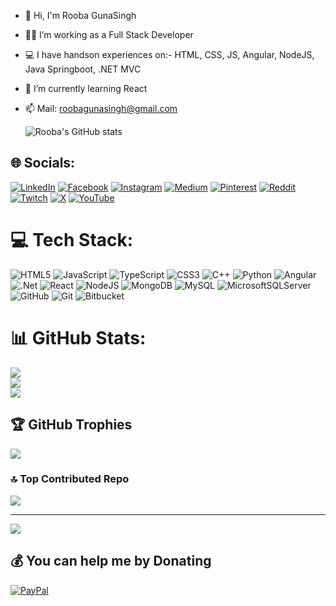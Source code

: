 


- 👋 Hi, I'm Rooba GunaSingh
- 👩‍💻 I’m working as a Full Stack Developer
- 💻 I have handson experiences on:- HTML, CSS, JS, Angular, NodeJS, Java Springboot, .NET MVC
- 🌱 I’m currently learning React
- 📫 Mail: roobagunasingh@gmail.com

  ![Rooba's GitHub stats](https://github-readme-stats.vercel.app/api?username=roobagunasingh&show_icons=true&theme=transparent)
  

## 🌐 Socials:
[![LinkedIn](https://img.shields.io/badge/LinkedIn-%230077B5.svg?logo=linkedin&logoColor=white)](https://linkedin.com/in/roobagunasingh) 
[![Facebook](https://img.shields.io/badge/Facebook-%231877F2.svg?logo=Facebook&logoColor=white)](https://facebook.com/stardustrooba) [![Instagram](https://img.shields.io/badge/Instagram-%23E4405F.svg?logo=Instagram&logoColor=white)](https://instagram.com/stardustrooba) [![Medium](https://img.shields.io/badge/Medium-12100E?logo=medium&logoColor=white)](https://medium.com/@stardustrooba) [![Pinterest](https://img.shields.io/badge/Pinterest-%23E60023.svg?logo=Pinterest&logoColor=white)](https://pinterest.com/stardustrooba) [![Reddit](https://img.shields.io/badge/Reddit-%23FF4500.svg?logo=Reddit&logoColor=white)](https://reddit.com/user/stardustrooba) [![Twitch](https://img.shields.io/badge/Twitch-%239146FF.svg?logo=Twitch&logoColor=white)](https://twitch.tv/stardustrooba) [![X](https://img.shields.io/badge/X-black.svg?logo=X&logoColor=white)](https://x.com/stardustrooba) [![YouTube](https://img.shields.io/badge/YouTube-%23FF0000.svg?logo=YouTube&logoColor=white)](https://youtube.com/@stardustrooba) 


# 💻 Tech Stack:
![HTML5](https://img.shields.io/badge/html5-%23E34F26.svg?style=for-the-badge&logo=html5&logoColor=white) ![JavaScript](https://img.shields.io/badge/javascript-%23323330.svg?style=for-the-badge&logo=javascript&logoColor=%23F7DF1E) ![TypeScript](https://img.shields.io/badge/typescript-%23007ACC.svg?style=for-the-badge&logo=typescript&logoColor=white) ![CSS3](https://img.shields.io/badge/css3-%231572B6.svg?style=for-the-badge&logo=css3&logoColor=white) ![C++](https://img.shields.io/badge/c++-%2300599C.svg?style=for-the-badge&logo=c%2B%2B&logoColor=white) ![Python](https://img.shields.io/badge/python-3670A0?style=for-the-badge&logo=python&logoColor=ffdd54) ![Angular](https://img.shields.io/badge/angular-%23DD0031.svg?style=for-the-badge&logo=angular&logoColor=white) ![.Net](https://img.shields.io/badge/.NET-5C2D91?style=for-the-badge&logo=.net&logoColor=white) ![React](https://img.shields.io/badge/react-%2320232a.svg?style=for-the-badge&logo=react&logoColor=%2361DAFB) ![NodeJS](https://img.shields.io/badge/node.js-6DA55F?style=for-the-badge&logo=node.js&logoColor=white) ![MongoDB](https://img.shields.io/badge/MongoDB-%234ea94b.svg?style=for-the-badge&logo=mongodb&logoColor=white) ![MySQL](https://img.shields.io/badge/mysql-4479A1.svg?style=for-the-badge&logo=mysql&logoColor=white) ![MicrosoftSQLServer](https://img.shields.io/badge/Microsoft%20SQL%20Server-CC2927?style=for-the-badge&logo=microsoft%20sql%20server&logoColor=white) ![GitHub](https://img.shields.io/badge/github-%23121011.svg?style=for-the-badge&logo=github&logoColor=white) ![Git](https://img.shields.io/badge/git-%23F05033.svg?style=for-the-badge&logo=git&logoColor=white) ![Bitbucket](https://img.shields.io/badge/bitbucket-%230047B3.svg?style=for-the-badge&logo=bitbucket&logoColor=white)
# 📊 GitHub Stats:
![](https://github-readme-stats.vercel.app/api?username=roobagunasingh&theme=dark&hide_border=false&include_all_commits=false&count_private=false)<br/>
![](https://github-readme-streak-stats.herokuapp.com/?user=roobagunasingh&theme=dark&hide_border=false)<br/>
![](https://github-readme-stats.vercel.app/api/top-langs/?username=roobagunasingh&theme=dark&hide_border=false&include_all_commits=false&count_private=false&layout=compact)

## 🏆 GitHub Trophies
![](https://github-profile-trophy.vercel.app/?username=roobagunasingh&theme=radical&no-frame=false&no-bg=true&margin-w=4)

### 🔝 Top Contributed Repo
![](https://github-contributor-stats.vercel.app/api?username=roobagunasingh&limit=5&theme=dark&combine_all_yearly_contributions=true)

---
[![](https://visitcount.itsvg.in/api?id=roobagunasingh&icon=0&color=12)](https://visitcount.itsvg.in)

## 💰 You can help me by Donating
  [![PayPal](https://img.shields.io/badge/PayPal-00457C?style=for-the-badge&logo=paypal&logoColor=white)](https://paypal.me/roobagunasingh) 


<!-- Proudly created with GPRM ( https://gprm.itsvg.in ) -->
